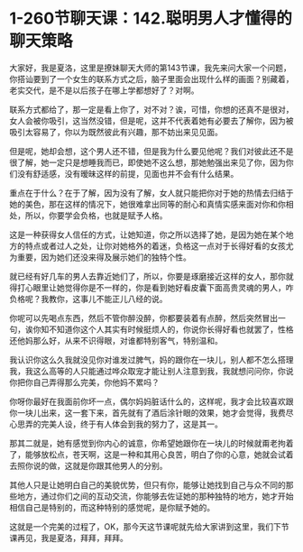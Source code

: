# 1-260节聊天课：142.聪明男人才懂得的聊天策略

大家好，我是夏洛，这里是撩妹聊天大师的第143节课，我先来问大家一个问题，你搭讪要到了一个女生的联系方式之后，脑子里面会出现什么样的画面？别藏着，老实交代，是不是以后孩子在哪上学都想好了？对啊。

联系方式都给了，那一定是看上你了，对不对？诶，可惜，你想的还真不是很对，女人会被你吸引，这当然没错，但是呢，这并不代表着她有必要去了解你，因为被吸引太容易了，你以为既然彼此有兴趣，那不妨出来见见面。

但是呢，她却会想，这个男人还不错，但是我为什么要见他呢？我们对彼此还不是很了解，她一定只是想睡我而已，即使她不这么想，那她勉强出来见了你，因为你们没有舒适感，没有暧昧这样的前提，见面也并不会有什么结果。

重点在于什么？在于了解，因为没有了解，女人就只能把你对于她的热情去归结于她的美色，那在这样的情况下，她很难拿出同等的耐心和真情实感来面对你和你相处，所以，你要学会负格，也就是赋予人格。

这是一种获得女人信任的方式，让她知道，你之所以选择了她，是因为她在某个地方的特点或者过人之处，让你对她格外的着迷，负格这一点对于长得好看的女孩尤为重要，因为她们还没来得及展示她们的独特个性。

就已经有好几车的男人去靠近她们了，所以，你要是琢磨接近这样的女人，那你就得打心眼里让她觉得你是不一样的，你是看到她好看皮囊下面高贵灵魂的男人，咋负格呢？我教你，这事儿不能正儿八经的说。

你呢可以先喝点东西，然后不管你醉没醉，你都要装着有点醉，然后突然冒出一句，诶你知不知道你这个人其实有时候挺烦人的，你说你长得好看也就罢了，性格还他妈那么好，从来不识得眼，对谁都特别客气，特别温和。

我认识你这么久我就没见你对谁发过脾气，妈的跟你在一块儿，别人都不怎么搭理我，我这么高等的人只能通过哗众取宠才能让别人注意到我，我就想问问你，你说你把你自己弄得那么完美，你他妈不累吗？

你呀你最好在我面前你坏一点，偶尔妈妈脏话什么的，这样呢，我才会比较喜欢跟你一块儿出来，这一套下来，首先就有了酒后涂针眼的效果，她才会觉得，我费尽心思弄的完美人设，终于有人体会到我的努力了，这是其一。

那其二就是，她有感觉到你内心的诚意，你希望她跟你在一块儿的时候就甭老拘着了，能够放松点，苍天啊，这是一种和其用心良苦，明白了你的心意，她就会试着去照你说的做，这就是你跟其他男人的分别。

其他人只是让她明白自己的美貌优势，但只有你，能够让她找到自己与众不同的那些地方，通过你们之间的互动交流，你能够去佐证她的那种独特的地方，她才开始相信自己是特别的，而这种特别的感觉呢，是你赋予她的。

这就是一个完美的过程了，OK，那今天这节课呢就先给大家讲到这里，我们下节课再见，我是夏洛，拜拜，拜拜。

